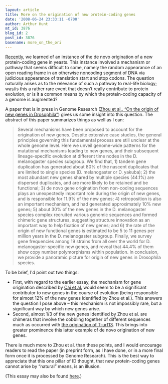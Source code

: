 ```yaml
---
layout: article
title: More on the origination of new protein-coding genes
date: '2008-06-24 23:33:11 -0700'
author: Arthur Hunt
mt_id: 3876
blog_id: 2
post_id: 3876
basename: more_on_the_ori
---
```

[Recently](http://pandasthumb.org/archives/2008/06/de-novo-origina.html), we learned of an instance of the de novo origination of a new protein-coding gene in yeasts.  This instance involved a mechanism or pathway that seems difficult to some, namely the random appearance of an open reading frame in an otherwise noncoding segment of DNA via judicious appearance of translation start and stop codons.  The question naturally arises as to the relevance of such a pathway to real-life biology; was/is this a rather rare event that doesn’t really contribute to protein evolution, or is it a common means by which the protein-coding capacity of a genome is augmented?

A paper that is in press in Genome Research ([Zhou et al., “On the origin of new genes in Drosophila”](http://www.genome.org/cgi/content/abstract/gr.076588.108v1)) gives us some insight into this question.  The abstract of this paper summarizes things as well as I can:

> Several mechanisms have been proposed to account for the origination of new genes. Despite extensive case studies, the general principles governing this fundamental process are still unclear at the whole genome level. Here we unveil genome-wide patterns for the mutational mechanisms leading to new genes, and their subsequent lineage-specific evolution at different time nodes in the D. melanogaster species subgroup. We find that, 1) tandem gene duplication has generated about 80% of the nascent duplicates that are limited to single species (D. melanogaster or D. yakuba); 2) the most abundant new genes shared by multiple species (44.1%) are dispersed duplicates, and are more likely to be retained and be functional; 3) de novo gene origination from non-coding sequences plays an unexpectedly important role during the origin of new genes, and is responsible for 11.9% of the new genes; 4) retroposition is also an important mechanism, and had generated approximately 10% new genes; 5) about 30% of the new genes in the D. melanogaster species complex recruited various genomic sequences and formed chimeric gene structures, suggesting structure innovation as an important way to help fixation of new genes; and 6) the rate of the origin of new functional genes is estimated to be 5 to 11 genes per million years in the D. melanogaster subgroup. Finally, we survey gene frequencies among 19 strains from all over the world for D. melanogaster-specific new genes, and reveal that 44.4% of them show copy number polymorphisms within population. In conclusion, we provide a panoramic picture for origin of new genes in Drosophila species.


To be brief, I'd point out two things:



* First, with regard to the earlier essay, the mechanism for gene origination described by [Cai et al.](http://www.genetics.org/cgi/content/abstract/179/1/487) would seem to be a significant contributor to new genes in the course of evolution (being responsible for almost 12% of the new genes identified by Zhou et al.).  This answers the question I pose above – this mechanism is not impossibly rare, but a significant way by which new genes arise.
* Second, almost 1/3 of the new genes identified by Zhou et al. are chimeras that involve the cobbling together of different sequences much as occurred with [the origination of T-urf13](http://pandasthumb.org/archives/2007/05/on-the-evolutio-1.html).  This brings into greater prominence this latter example of de novo origination of new genes.



There is much more to Zhou et al. than these points, and I would encourage readers to read the paper (in preprint form, as I have done, or in a more final form once it is processed by Genome Research).  This is the best way to appreciate that this one pillar of ID thought, that new protein-coding genes cannot arise by “natural” means, is an illusion.

(This essay may also be found [ here](http://aghunt.wordpress.com/2008/06/25/more-on-the-origination-of-new-protein-coding-genes/).)

